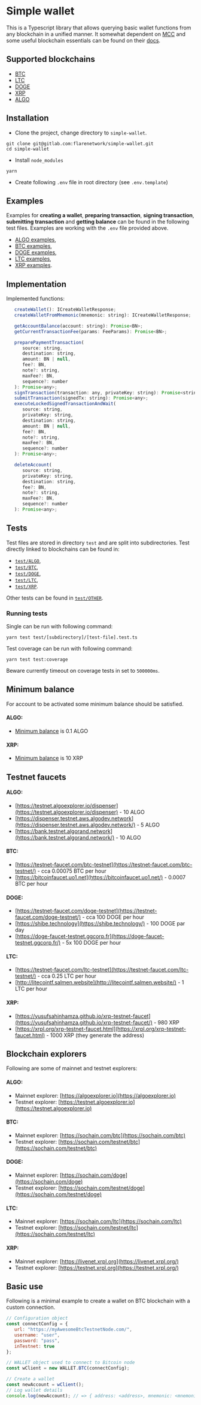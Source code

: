 # Simple wallet

This is a Typescript library that allows querying basic wallet functions from any blockchain in a unified manner. It somewhat dependent on [MCC](https://github.com/flare-foundation/multi-chain-client) and some useful blockchain essentials can be found on their [docs](https://github.com/flare-foundation/multi-chain-client/blob/main/docs/README.md).

## Supported blockchains

- [BTC](https://developer.bitcoin.org/index.html)
- [LTC](https://litecoin.org/)
- [DOGE](https://dogecoin.com/)
- [XRP](https://xrpl.org/docs.html)
- [ALGO](https://developer.algorand.org/docs/)

## Installation

- Clone the project, change directory to `simple-wallet`.

```
git clone git@gitlab.com:flarenetwork/simple-wallet.git
cd simple-wallet
```

- Install `node_modules`

```
yarn
```

- Create following `.env` file in root directory (see `.env.template`)

## Examples

Examples for **creating a wallet**, **preparing transaction**, **signing transaction**, **submitting transaction** and **getting balance** can be found in the following test files. Examples are working with the `.env` file provided above.


- [ALGO examples](./test/ALGO/wallet.test.ts),
- [BTC examples](./test/BTC/wallet.test.ts),
- [DOGE examples](./test/DOGE/wallet.test.ts),
- [LTC examples](./test/LTC/wallet.test.ts),
- [XRP examples](./test/XRP/wallet.test.ts).

## Implementation

Implemented functions:

```javascript
   createWallet(): ICreateWalletResponse;
   createWalletFromMnemonic(mnemonic: string): ICreateWalletResponse;

   getAccountBalance(account: string): Promise<BN>;
   getCurrentTransactionFee(params: FeeParams): Promise<BN>;

   preparePaymentTransaction(
      source: string,
      destination: string,
      amount: BN | null,
      fee?: BN,
      note?: string,
      maxFee?: BN,
      sequence?: number
   ): Promise<any>;
   signTransaction(transaction: any, privateKey: string): Promise<string>;
   submitTransaction(signedTx: string): Promise<any>;
   executeLockedSignedTransactionAndWait(
      source: string,
      privateKey: string,
      destination: string,
      amount: BN | null,
      fee?: BN,
      note?: string,
      maxFee?: BN,
      sequence?: number
   ): Promise<any>;

   deleteAccount(
      source: string,
      privateKey: string,
      destination: string,
      fee?: BN,
      note?: string,
      maxFee?: BN,
      sequence?: number
   ): Promise<any>;
```

## Tests

Test files are stored in directory `test` and are split into subdirectories. Test directly linked to blockchains can be found in:

- [`test/ALGO`](./test/ALGO),
- [`test/BTC`](./test/BTC),
- [`test/DOGE`](./test/DOGE),
- [`test/LTC`](./test/LTC),
- [`test/XRP`](./test/XRP).

Other tests can be found in [`test/OTHER`](./test/OTHER).

### Running tests

Single can be run with following command:

```
yarn test test/[subdirectory]/[test-file].test.ts
```

Test coverage can be run with following command:

```
yarn test test:coverage
```
Beware currently timeout on coverage tests in set to ```500000ms```.

## Minimum balance

For account to be activated some minimum balance should be satisfied.

#### ALGO:
- [Minimum balance](https://developer.algorand.org/docs/get-details/accounts/#minimum-balance) is 0.1 ALGO


#### XRP:
- [Minimum balance](https://xrpl.org/accounts.html) is 10 XRP

## Testnet faucets

#### ALGO:
- [https://testnet.algoexplorer.io/dispenser](https://testnet.algoexplorer.io/dispenser) - 10 ALGO
- [https://dispenser.testnet.aws.algodev.network](https://dispenser.testnet.aws.algodev.network/) - 5 ALGO
- [https://bank.testnet.algorand.network](https://bank.testnet.algorand.network/) - 10 ALGO

#### BTC:
- [https://testnet-faucet.com/btc-testnet](https://testnet-faucet.com/btc-testnet/) - cca 0.00075 BTC per hour
- [https://bitcoinfaucet.uo1.net](https://bitcoinfaucet.uo1.net/) - 0.0007 BTC per hour

#### DOGE:
- [https://testnet-faucet.com/doge-testnet](https://testnet-faucet.com/doge-testnet/) - cca 100 DOGE per hour
- [https://shibe.technology](https://shibe.technology/) - 100 DOGE par day
- [https://doge-faucet-testnet.ggcorp.fr](https://doge-faucet-testnet.ggcorp.fr/) - 5x 100 DOGE per hour

#### LTC:
- [https://testnet-faucet.com/ltc-testnet](https://testnet-faucet.com/ltc-testnet/) - cca 0.25 LTC per hour
- [http://litecointf.salmen.website](http://litecointf.salmen.website/) - 1 LTC per hour

#### XRP:
- [https://yusufsahinhamza.github.io/xrp-testnet-faucet](https://yusufsahinhamza.github.io/xrp-testnet-faucet/) - 980 XRP
- [https://xrpl.org/xrp-testnet-faucet.html](https://xrpl.org/xrp-testnet-faucet.html) - 1000 XRP (they generate the address)

## Blockchain explorers
Following are some of mainnet and testnet explorers:

#### ALGO:
- Mainnet explorer: [https://algoexplorer.io](https://algoexplorer.io)
- Testnet explorer: [https://testnet.algoexplorer.io](https://testnet.algoexplorer.io)

#### BTC:
- Mainnet explorer: [https://sochain.com/btc](https://sochain.com/btc)
- Testnet explorer: [https://sochain.com/testnet/btc](https://sochain.com/testnet/btc)

#### DOGE:
- Mainnet explorer: [https://sochain.com/doge](https://sochain.com/doge)
- Testnet explorer: [https://sochain.com/testnet/doge](https://sochain.com/testnet/doge)

#### LTC:
- Mainnet explorer: [https://sochain.com/ltc](https://sochain.com/ltc)
- Testnet explorer: [https://sochain.com/testnet/ltc](https://sochain.com/testnet/ltc)

#### XRP:
- Mainnet explorer: [https://livenet.xrpl.org](https://livenet.xrpl.org/)
- Testnet explorer: [https://testnet.xrpl.org](https://testnet.xrpl.org/)

## Basic use

Following is a minimal example to create a wallet on BTC blockchain with a custom connection.

```javascript
// Configuration object
const connectConfig = {
   url: "https://myAwesomeBtcTestnetNode.com/",
   username: "user",
   password: "pass",
   inTestnet: true
};

// WALLET object used to connect to Bitcoin node
const wClient = new WALLET.BTC(connectConfig);

// Create a wallet
const newAccount = wClient();
// Log wallet details
console.log(newAccount); // => { address: <address>, mnemonic: <mnemonic>, privateKey: <privateKey>, publicKey: <publicKey> }
```
